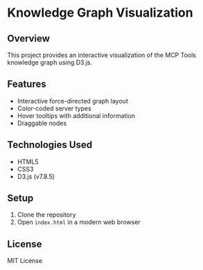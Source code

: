 # Knowledge Graph Visualization

## Overview
This project provides an interactive visualization of the MCP Tools knowledge graph using D3.js.

## Features
- Interactive force-directed graph layout
- Color-coded server types
- Hover tooltips with additional information
- Draggable nodes

## Technologies Used
- HTML5
- CSS3
- D3.js (v7.8.5)

## Setup
1. Clone the repository
2. Open `index.html` in a modern web browser

## License
MIT License